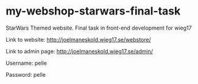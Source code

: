 # my-webshop-starwars-final-task
StarWars Themed website. Final task in front-end development for wieg17

Link to website: http://joelmaneskold.wieg17.se/webstore/

Link to admin page: http://joelmaneskold.wieg17.se/admin/

  Username: pelle

  Password: pelle
